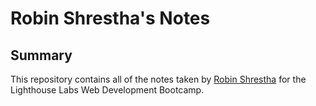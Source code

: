 # Robin Shrestha's Notes

## Summary

This repository contains all of the notes taken by [Robin Shrestha](https://github.com/robinshrestha12) for the Lighthouse Labs Web Development Bootcamp.

